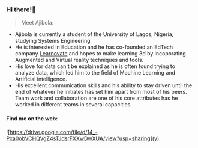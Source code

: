 ### Hi there!👋

> Meet Ajibola: 
- Ajibola is currently a student of the University of Lagos, Nigeria, studying Systems Engineering
- He is interested in Education and he has co-founded an EdTech company [Learnovate](www.learnovate.xyz) and hopes to make learning 3d by incoporating Augmented and Virtual reality techniques and tools.
- His love for data can't be explained as he is often found trying to analyze data, which led him to the field of Machine Learning and Artificial intelligence.
- His excellent communication skills and his ability to stay driven until the end of whatever he initiates has set him apart from most of his peers. Team work and collaboration are one of his core attributes has he worked in different teams in several capacities.


#### Find me on the web: 
![https://drive.google.com/file/d/14_-Pxa0obVCHQVgZ4sTJdsrFXXwDwXUA/view?usp=sharing](y)
<!--
**AjibolaMatthew1/AjibolaMatthew1** is a ✨ _special_ ✨ repository because its `README.md` (this file) appears on your GitHub profile.

Here are some ideas to get you started:

- 🔭 I’m currently working on ...
- 🌱 I’m currently learning ...
- 👯 I’m looking to collaborate on ...
- 🤔 I’m looking for help with ...
- 💬 Ask me about ...
- 📫 How to reach me: ...
- 😄 Pronouns: ...
- ⚡ Fun fact: ...
-->
